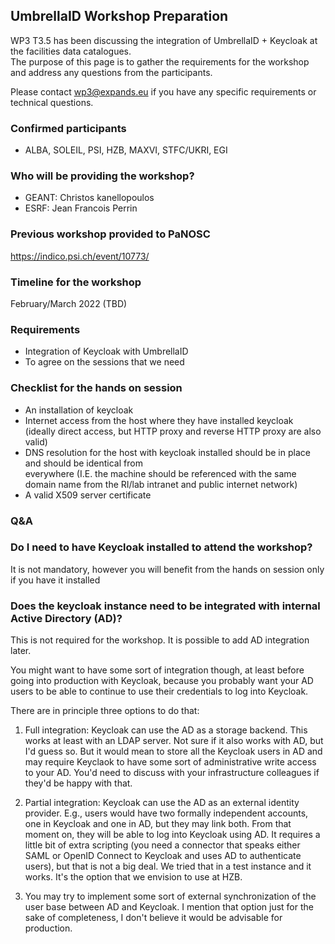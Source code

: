 ## UmbrellaID Workshop Preparation

WP3 T3.5 has been discussing the integration of UmbrellaID + Keycloak at the facilities
data catalogues.  
The purpose of this page is to gather the requirements for the workshop and address 
any questions from the participants. 

Please contact wp3@expands.eu if you have any specific requirements or technical questions.

### Confirmed participants
- ALBA, SOLEIL, PSI, HZB, MAXVI, STFC/UKRI, EGI

### Who will be providing the workshop?
- GEANT: Christos kanellopoulos
- ESRF: Jean Francois Perrin

### Previous workshop provided to PaNOSC
https://indico.psi.ch/event/10773/

### Timeline for the workshop 
February/March 2022 (TBD)

### Requirements

- Integration of Keycloak with UmbrellaID 
- To agree on the sessions that we need 

### Checklist for the hands on session 
 
- An installation of keycloak
- Internet access from the host where they have installed keycloak (ideally direct access, but HTTP
  proxy and reverse HTTP proxy are also valid)
- DNS resolution for the host with keycloak installed should be in place and should be identical from   
  everywhere  (I.E. the machine should be referenced with the same domain name from the RI/lab intranet 
  and public internet network)
- A valid X509 server certificate

### Q&A

### Do I need to have Keycloak installed to attend the workshop?
It is not mandatory, however you will benefit from the hands on session only if you have it installed

### Does the keycloak instance need to be integrated with internal Active Directory (AD)?

This is not required for the workshop. It is possible to add AD integration later.

You might want to have some sort of integration though, at least before going into production with Keycloak,
because you probably want your AD users to be able to continue to use their credentials to log into Keycloak. 

There are in principle three options to do that:

1. Full integration: Keycloak can use the AD as a storage backend.
   This works at least with an LDAP server.  Not sure if it also works with AD, but I'd guess so.
   But it would mean to store all the Keycloak users in AD and may require Keyclaok to have some sort of
   administrative write access to your AD.  You'd need to discuss with your infrastructure colleagues if
   they'd be happy with that.

2. Partial integration: Keycloak can use the AD as an external identity provider. 
   E.g., users would have two formally independent accounts, one in Keycloak and one in AD,
   but they may link both.
   From that moment on, they will be able to log into Keycloak using AD.
   It requires a little bit of extra scripting (you need a connector that speaks either SAML or OpenID
   Connect to Keycloak and uses AD to authenticate users), but that is not a big deal.  We
   tried that in a test instance and it works.  It's the option that we envision to use at HZB.

3. You may try to implement some sort of external synchronization of the user base between AD and Keycloak.
   I mention that option just for the sake of completeness, I don't believe it would be advisable
   for production.

